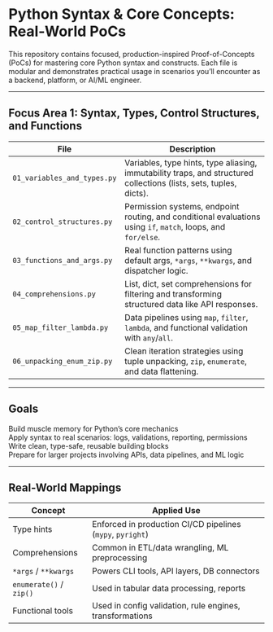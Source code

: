 # Python Syntax & Core Concepts: Real-World PoCs

This repository contains focused, production-inspired Proof-of-Concepts (PoCs) for mastering core Python syntax and constructs. Each file is modular and demonstrates practical usage in scenarios you’ll encounter as a backend, platform, or AI/ML engineer.

---

## Focus Area 1: Syntax, Types, Control Structures, and Functions

| File | Description |
|------|-------------|
| `01_variables_and_types.py` | Variables, type hints, type aliasing, immutability traps, and structured collections (lists, sets, tuples, dicts). |
| `02_control_structures.py` | Permission systems, endpoint routing, and conditional evaluations using `if`, `match`, loops, and `for/else`. |
| `03_functions_and_args.py` | Real function patterns using default args, `*args`, `**kwargs`, and dispatcher logic. |
| `04_comprehensions.py` | List, dict, set comprehensions for filtering and transforming structured data like API responses. |
| `05_map_filter_lambda.py` | Data pipelines using `map`, `filter`, `lambda`, and functional validation with `any`/`all`. |
| `06_unpacking_enum_zip.py` | Clean iteration strategies using tuple unpacking, `zip`, `enumerate`, and data flattening. |

---

## Goals

Build muscle memory for Python’s core mechanics  
Apply syntax to real scenarios: logs, validations, reporting, permissions  
Write clean, type-safe, reusable building blocks  
Prepare for larger projects involving APIs, data pipelines, and ML logic

---

## Real-World Mappings

| Concept                 | Applied Use                                                |
| ----------------------- | ---------------------------------------------------------- |
| Type hints              | Enforced in production CI/CD pipelines (`mypy`, `pyright`) |
| Comprehensions          | Common in ETL/data wrangling, ML preprocessing             |
| `*args` / `**kwargs`    | Powers CLI tools, API layers, DB connectors                |
| `enumerate()` / `zip()` | Used in tabular data processing, reports                   |
| Functional tools        | Used in config validation, rule engines, transformations   |
